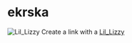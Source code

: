 # ekrska
![Lil_Lizzy](https://advancelocal-adapter-image-uploads.s3.amazonaws.com/image.nj.com/home/njo-media/width2048/img/independentpress_impact/photo/14140713-large.jpg)
Create a link with a [Lil_Lizzy](https://advancelocal-adapter-image-uploads.s3.amazonaws.com/image.nj.com/home/njo-media/width2048/img/independentpress_impact/photo/14140713-large.jpg)
